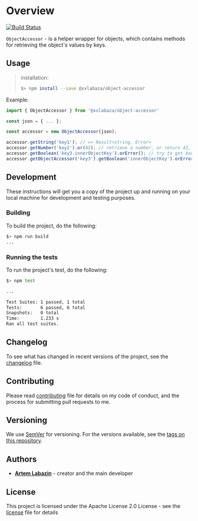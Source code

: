 
# Overview

[![Build Status](https://travis-ci.com/xxlabaza/object-accessor.svg?branch=master)](https://travis-ci.com/xxlabaza/object-accessor)

`ObjectAccessor` - is a helper wrapper for objects, which contains methods for retrieving the object's values by keys.

## Usage

> installation:
>
> ```bash
> $> npm install --save @xxlabaza/object-accessor
> ```

Example:

```typescript
import { ObjectAccessor } from '@xxlabaza/object-accessor'

const json = { ... };

const accessor = new ObjectAccessor(json);

accessor.getString('key1'); // => Result<string, Error>
accessor.getNumber('key2').or(42); // retrieve a number, or return 42, if undefined
accessor.getBoolean('key3.innerObjectKey').orError(); // try to get boolean from nested object or throw the Error
accessor.getObjectAccessor('key3').getBoolean('innerObjectKey').orError(); // the same as previous
```

## Development

These instructions will get you a copy of the project up and running on your local machine for development and testing purposes.

### Building

To build the project, do the following:

```bash
$> npm run build
...
```

### Running the tests

To run the project's test, do the following:

```bash
$> npm test

...

Test Suites: 1 passed, 1 total
Tests:       6 passed, 6 total
Snapshots:   0 total
Time:        1.233 s
Ran all test suites.
```

## Changelog

To see what has changed in recent versions of the project, see the [changelog](./CHANGELOG.md) file.

## Contributing

Please read [contributing](./CONTRIBUTING.md) file for details on my code of conduct, and the process for submitting pull requests to me.

## Versioning

We use [SemVer](http://semver.org/) for versioning. For the versions available, see the [tags on this repository](https://github.com/appulse-projects/utils-java/tags).

## Authors

* **[Artem Labazin](https://github.com/xxlabaza)** - creator and the main developer

## License

This project is licensed under the Apache License 2.0 License - see the [license](./LICENSE) file for details
